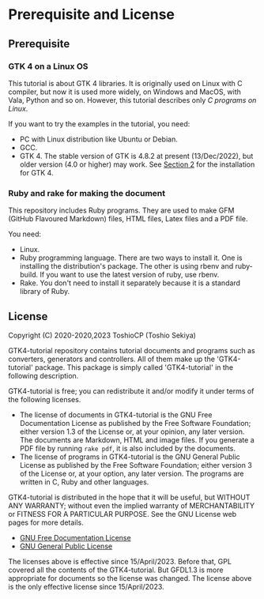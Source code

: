 # Prerequisite and License

## Prerequisite

### GTK 4 on a Linux OS

This tutorial is about GTK 4 libraries.
It is originally used on Linux with C compiler, but now it is used more widely, on Windows and MacOS, with Vala, Python and so on.
However, this tutorial describes only *C programs on Linux*.

If you want to try the examples in the tutorial, you need:

- PC with Linux distribution like Ubuntu or Debian.
- GCC.
- GTK 4.
The stable version of GTK is 4.8.2 at present (13/Dec/2022), but older version (4.0 or higher) may work.
See [Section 2](sec2.src.md) for the installation for GTK 4.

### Ruby and rake for making the document

This repository includes Ruby programs.
They are used to make GFM (GitHub Flavoured Markdown) files, HTML files, Latex files and a PDF file.

You need:

- Linux.
- Ruby programming language.
There are two ways to install it.
One is installing the distribution's package.
The other is using rbenv and ruby-build.
If you want to use the latest version of ruby, use rbenv.
- Rake.
You don't need to install it separately because it is a standard library of Ruby.

## License

Copyright (C) 2020-2020,2023  ToshioCP (Toshio Sekiya)

GTK4-tutorial repository contains tutorial documents and programs such as converters, generators and controllers.
All of them make up the 'GTK4-tutorial' package.
This package is simply called 'GTK4-tutorial' in the following description.

GTK4-tutorial is free; you can redistribute it and/or modify it under terms of the following licenses.

- The license of documents in GTK4-tutorial is the GNU Free Documentation License as published by the Free Software Foundation; either version 1.3 of the License or, at your opinion, any later version.
The documents are Markdown, HTML and image files.
If you generate a PDF file by running `rake pdf`, it is also included by the documents.
- The license of programs in GTK4-tutorial is the GNU General Public License as published by the Free Software Foundation; either version 3 of the License or, at your option, any later version.
The programs are written in C, Ruby and other languages.

GTK4-tutorial is distributed in the hope that it will be useful, but WITHOUT ANY WARRANTY; without even the implied warranty of MERCHANTABILITY or FITNESS FOR A PARTICULAR PURPOSE.
See the GNU License web pages for more details.

- [GNU Free Documentation License](https://www.gnu.org/licenses/fdl-1.3.html)
- [GNU General Public License](https://www.gnu.org/licenses/gpl-3.0.html)

The licenses above is effective since 15/April/2023.
Before that, GPL covered all the contents of the GTK4-tutorial.
But GFDL1.3 is more appropriate for documents so the license was changed.
The license above is the only effective license since 15/April/2023.
